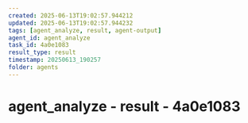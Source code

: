 ```yaml
---
created: 2025-06-13T19:02:57.944212
updated: 2025-06-13T19:02:57.944232
tags: [agent_analyze, result, agent-output]
agent_id: agent_analyze
task_id: 4a0e1083
result_type: result
timestamp: 20250613_190257
folder: agents
---
```


# agent_analyze - result - 4a0e1083


